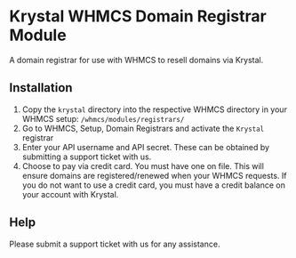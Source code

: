 # Krystal WHMCS Domain Registrar Module
A domain registrar for use with WHMCS to resell domains via Krystal.

## Installation
1. Copy the `krystal` directory into the respective WHMCS directory in your WHMCS setup: `/whmcs/modules/registrars/`
2. Go to WHMCS, Setup, Domain Registrars and activate the `Krystal` registrar
3. Enter your API username and API secret. These can be obtained by submitting a support ticket with us.
4. Choose to pay via credit card. You must have one on file. This will ensure domains are registered/renewed when your WHMCS requests. If you do not want to use a credit card, you must have a credit balance on your account with Krystal.

## Help
Please submit a support ticket with us for any assistance.